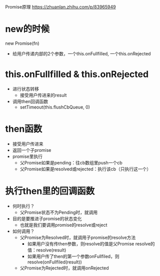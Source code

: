 Promise原理
https://zhuanlan.zhihu.com/p/83965949
# new的时候
new Promise(fn)
- 给用户传递内部的2个参数，一个this.onFullfilled, 一个this.onRejected

# this.onFullfilled & this.onRejected
- 进行状态转移
	- 接受用户传进来的result
- 调用then回调函数
	- setTimeout(this.flushCbQueue, 0)

# then函数
- 接受用户传进来
- 返回一个子promise
- promise里执行
	- 父Promise如果是pending：往cb数组里push一个cb
	- 父Promise如果是resolved或rejected：执行该cb（只执行这一个） 

# 执行then里的回调函数
- 何时执行？
	- 父Promise状态不为Pending时，就调用
- 目的是要推进子promise的状态变化
	- 也就是我们要调用promise的resolve或reject 
- 如何调用？
	- 父Promise为Resolved时，就调用子promise的resolve方法
		- 如果用户没有传then参数，则resolve的值是父Promise resolve的值：resolve(result)
		- 如果用户传了then的第一个参数onFullfiled，则resolve(onFullfiled(result))
	- 父Promise为Rejected时，就调用onRejected